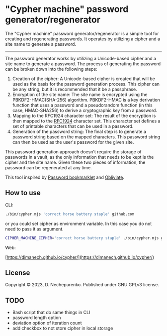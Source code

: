 # "Cypher machine" password generator/regenerator

The "Cypher machine" password generator/regenerator is a simple tool for creating and regenerating passwords. It operates by utilizing a cipher and a site name to generate a password.

---

The password generator works by utilizing a Unicode-based cipher and a site name to generate a password. The process of generating the password can be broken down into the following steps:

1. Creation of the cipher: A Unicode-based cipher is created that will be used as the basis for the password generation process. This cipher can be any string, but it is recommended that it be a passphrase.
2. Encryption of the site name: The site name is encrypted using the PBKDF2-HMAC(SHA-256) algorithm. PBKDF2-HMAC is a key derivation function that uses a password and a pseudorandom function (in this case, HMAC-SHA256) to derive a cryptographic key from a password.
3. Mapping to the RFC1924 character set: The result of the encryption is then mapped to the [RFC1924](https://www.rfc-editor.org/rfc/rfc1924) character set. This character set defines a set of printable characters that can be used in a password.
4. Generation of the password string: The final step is to generate a password string based on the mapped characters. This password string can then be used as the user's password for the given site.

This password generation approach doesn't require the storage of passwords in a vault, as the only information that needs to be kept is the cipher and the site name. Given these two pieces of information, the password can be regenerated at any time.

This tool inspired by [Password bookmarklet](https://github.com/dotcypress/password) and [Obliviate](https://github.com/elfenware/obliviate).

## How to use

CLI:

```bash
./bin/cypher.mjs 'correct horse battery staple' github.com
```
or you could set cipher as environment variable. In this case you do not need to pass it as argument.

```bash
CIPHER_MACHINE_CIPHER='correct horse battery staple' ./bin/cypher.mjs github.com
```

Web:

[https://dimanech.github.io/cypher/](https://dimanech.github.io/cypher/)

## License

Copyright © 2023, D. Nechepurenko. Published under GNU GPLv3 license.

## TODO

* Bash script that do same things in CLI
* password length option
* deviation option of iteration count
* add checkbox to not store cipher in local storage
